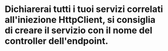 # Dichiarerai tutti i tuoi servizi correlati all'iniezione HttpClient, si consiglia di creare il servizio con il nome del controller dell'endpoint.